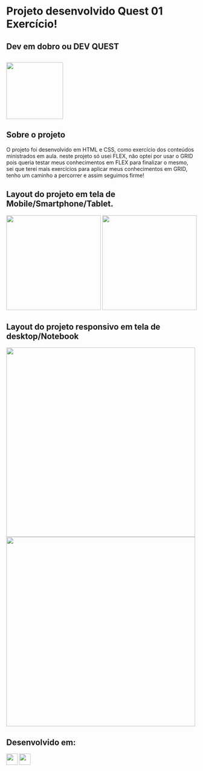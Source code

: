 # Projeto desenvolvido Quest 01 Exercício!

## Dev em dobro ou DEV QUEST
## <a href="https://devemdobro.com" target="_blank"><img src="https://github.com/HumbertoFox/repository/assets/126817628/1803ecea-17e3-4e3f-9022-3c919f72a5fc" width="150px" target="_blank"/></a>

## Sobre o projeto
<p>O projeto foi desenvolvido em HTML e CSS, como exercício dos conteúdos ministrados em aula. neste projeto só usei FLEX, não optei por usar o GRID pois queria testar meus conhecimentos em FLEX 
  para finalizar o mesmo, sei que terei mais exercícios para aplicar meus conhecimentos em GRID, tenho um caminho a percorrer e assim seguimos firme!</p>

## Layout do projeto em tela de Mobile/Smartphone/Tablet.

<img src="https://github.com/HumbertoFox/repository/assets/126817628/1e0e31f1-7449-43f3-99b4-b2a643faba6f" width="250px"/>
<img src="https://github.com/HumbertoFox/repository/assets/126817628/d19a6987-8410-4515-bc4f-e51c34052073" width="250px"/>

## Layout do projeto responsivo em tela de desktop/Notebook

<img src="https://github.com/HumbertoFox/repository/assets/126817628/3e570d49-373c-454b-8ff5-7c9436046c76" width="500px"/>
<img src="https://github.com/HumbertoFox/repository/assets/126817628/a94b9587-b4bf-4bf2-9248-ab28148c2210" width="500px"/>


## Desenvolvido em:
<div>
  <img src="https://cdn.jsdelivr.net/gh/devicons/devicon/icons/html5/html5-original.svg" width="30px"/>
  <img src="https://cdn.jsdelivr.net/gh/devicons/devicon/icons/css3/css3-original.svg" width="30px"/>
</div>
